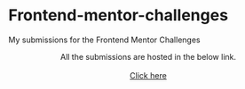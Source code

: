 # Frontend-mentor-challenges
My submissions for the Frontend Mentor Challenges

<p align="center">
    All the submissions are hosted in the below link.
    <br />
    <br />
    <a target="_blank" href="https://confident-mccarthy-edb81e.netlify.app">Click here</a>
  </p>
